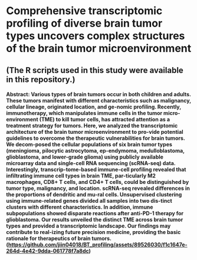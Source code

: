Comprehensive transcriptomic profiling of diverse brain tumor types uncovers complex structures of the brain tumor microenvironment
=============
## (The R scripts used in this study were available in this repository.) 
#### Abstract: Various types of brain tumors occur in both children and adults. These tumors manifest with different characteristics such as malignancy, cellular lineage, originated location, and ge-nomic profiling. Recently, immunotherapy, which manipulates immune cells in the tumor micro-environment (TME) to kill tumor cells, has attracted attention as a treatment strategy for tumors. Here, we analyzed the transcriptomic architecture of the brain tumor microenvironment to pro-vide potential guidelines to overcome the therapeutic vulnerabilities for brain tumors. We decom-posed the cellular populations of six brain tumor types (meningioma, pilocytic astrocytoma, ep-endymoma, medulloblastoma, glioblastoma, and lower-grade glioma) using publicly available microarray data and single-cell RNA sequencing (scRNA-seq) data. Interestingly, transcrip-tome-based immune-cell profiling revealed that infiltrating immune cell types in brain TME, par-ticularly M2 macrophages, CD8+ T cells, and CD4+ T cells, could be distinguished by tumor type, malignancy, and location. scRNA-seq revealed differences in the proportions of dendritic and mu-ral cells. Unsupervised clustering using immune-related genes divided all samples into two dis-tinct clusters with different characteristics. In addition, immune subpopulations showed disparate reactions after anti-PD-1 therapy for glioblastoma. Our results unveiled the distinct TME across brain tumor types and provided a transcriptomic landscape. Our findings may contribute to real-izing future precision medicine, providing the basic rationale for therapeutics of brain tumors.(https://github.com/jiin04018/BT_profiling/assets/89526030/f1c1647e-264d-4e42-9dda-061778f7a8dc)
